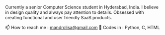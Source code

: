 Currently a senior Computer Science student in Hyderabad, India. I believe in design quality and always pay attention to details. Obsessed with creating functional and user friendly SaaS products.

📫 How to reach me : mandrolisa@gmail.com
🚀 Codes in : Python, C, HTML

<!---
lisamandro/lisamandro is a ✨ special ✨ repository because its `README.md` (this file) appears on your GitHub profile.
You can click the Preview link to take a look at your changes.
--->
